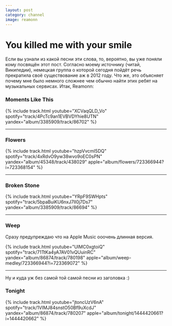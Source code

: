 ```yaml
---
layout: post
category: channel
image: reamonn
---
```

# You killed me with your smile

Если вы узнали из какой песни эти слова, то, вероятно, вы уже поняли кому посвящён этот пост.
Согласно моему источнику (читай, Википедии), немецкая группа о которой сегодня
пойдёт речь прекратила своё существование аж в 2012 году.
Что же, это объясняет почему мне было немного сложнее
чем обычно найти этих ребят на музыкальных сервисах. Итак, Reamonn: 

### Moments Like This
{% include track.html
youtube="XCVaqQLD_Vo"
spotify="track/4PcTc9an1EVBVDYhie8UTN"
yandex="album/3385909/track/86702"
%}

<hr>

### Flowers
{% include track.html
youtube="hzpVvcmI5DQ"
spotify="track/4xRdvO9yw38wvo9oEC0sPN"
yandex="album/45348/track/438029"
apple="album/flowers/723366944?i=723368154"
%}

<hr>

### Broken Stone
{% include track.html
youtube="YRpF9SWHpts"
spotify="track/5bpaBuiKU6nxJ7lI0j7Ds7"
yandex="album/3385909/track/86694"
%}

<hr>

### Weep
Сразу предупреждаю что на Apple Music ооочень длинная версия.

{% include track.html
youtube="UIMC0xgtoiQ"
spotify="track/71TtKa4yA7AV01vQUuinRC"
yandex="album/86874/track/780198"
apple="album/weep-medley/723366944?i=723369072"
%}

<hr>

Ну и куда уж без самой той самой песни из заголовка :)

### Tonight
{% include track.html
youtube="jtoncUzV6nA"
spotify="track/1VIMJ84snstO50Bf9uXcdJ"
yandex="album/86874/track/780207"
apple="album/tonight/1444420661?i=1444420662"
%}
